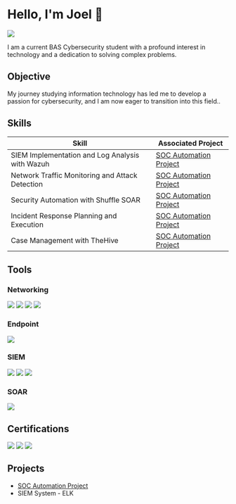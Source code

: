 # Hello, I'm Joel 👋
<a href="https://www.linkedin.com/in/joelkoszorus/"><img src="https://img.shields.io/badge/-LinkedIn-0072b1?&style=for-the-badge&logo=linkedin&logoColor=white" /></a>

I am a current BAS Cybersecurity student with a profound interest in technology and a dedication to solving complex problems.

## Objective

My journey studying information technology has led me to develop a passion for cybersecurity, and I am now eager to transition into this field..

## Skills

| Skill                                         | Associated Project         |
|-----------------------------------------------|----------------------------|
| SIEM Implementation and Log Analysis with Wazuh | <a href="https://github.com/joelkoszorus/SOC-Automation">SOC Automation Project</a>|
| Network Traffic Monitoring and Attack Detection | <a href="https://github.com/joelkoszorus/SOC-Automation">SOC Automation Project</a> |
| Security Automation with Shuffle SOAR         | <a href="https://github.com/joelkoszorus/SOC-Automation">SOC Automation Project</a> |
| Incident Response Planning and Execution      |<a href="https://github.com/joelkoszorus/SOC-Automation">SOC Automation Project</a> |
| Case Management with TheHive                  | <a href="https://github.com/joelkoszorus/SOC-Automation">SOC Automation Project</a> |


## Tools

### Networking
<div>
    <img src="https://img.shields.io/badge/-Wireshark-1679A7?&style=for-the-badge&logo=Wireshark&logoColor=white" />
    <img src="https://img.shields.io/badge/-Suricata-EF3B2D?&style=for-the-badge&logo=Suricata&logoColor=white" />
    <img src="https://img.shields.io/badge/-Zeek-777BB4?&style=for-the-badge&logo=Zeek&logoColor=white" />
    <img src="https://img.shields.io/badge/-Nmap-1679A7?style=for-the-badge&logo=nmap&logoColor=white" />
</div>

### Endpoint
<div>
    <img src="https://img.shields.io/badge/-Microsoft_Defender_for_Endpoint-00A4EF?&style=for-the-badge&logo=Microsoft&logoColor=white" />
</div>

### SIEM
<div>
    <img src="https://img.shields.io/badge/-Microsoft_Sentinel-0078D4?&style=for-the-badge&logo=Microsoft&logoColor=white" />
    <img src="https://img.shields.io/badge/-Splunk-000000?&style=for-the-badge&logo=Splunk&logoColor=white" />
    <img src="https://img.shields.io/badge/-Wazuh-1E90FF?style=for-the-badge&logo=wazuh&logoColor=white" />
</div>

### SOAR
<div>
    <img src="https://img.shields.io/badge/-Shuffle-4CAF50?style=for-the-badge" />
</div>

## Certifications
<div>
<img src="https://img.shields.io/badge/-Microsoft%20Azure%20Fundamentals-0072C6?style=for-the-badge&logo=microsoft-azure&logoColor=white)]" />
<img src="https://img.shields.io/badge/AWS%20Academy-Cloud%20Foundations-232F3E?style=for-the-badge&logo=amazonaws&logoColor=white" />
<img src="https://img.shields.io/badge/-CCNA:%20Enterprise%20Networking,%20Security,%20and%20Automation-0077B5?&style=for-the-badge&logo=cisco&logoColor=white)]" />
<div>

## Projects
- <a href="https://github.com/joelkoszorus/SOC-Automation">SOC Automation Project</a>
- SIEM System - ELK
